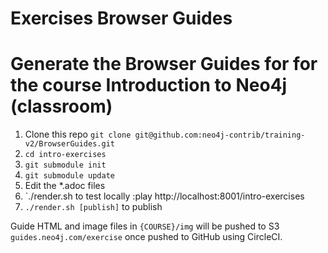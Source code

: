 #  Exercises Browser Guides

# Generate the Browser Guides for for the course Introduction to Neo4j (classroom) 



1. Clone this repo `git clone git@github.com:neo4j-contrib/training-v2/BrowserGuides.git`
2. `cd intro-exercises`
3. `git submodule init`
4. `git submodule update`
5. Edit the *.adoc files
6. `./render.sh            to test locally :play http://localhost:8001/intro-exercises
7. `./render.sh [publish]` to publish



Guide HTML and image files in `{COURSE}/img` will be pushed to S3 `guides.neo4j.com/exercise` once pushed to GitHub using CircleCI.
